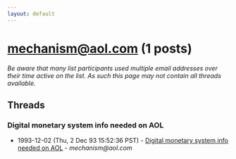 ```yaml
---
layout: default
---
```


# mechanism@aol.com (1 posts)

_Be aware that many list participants used multiple email addresses over their time active on the list. As such this page may not contain all threads available._

## Threads

### Digital monetary system info needed on AOL
+ 1993-12-02 (Thu, 2 Dec 93 15:52:36 PST) - [Digital monetary system info needed on AOL](/archive/1993/12/3a65f89dfacf8edf7c09d0ac7862f5bf28d763a6803ca1cf9ed5e833336500f1) - _mechanism@aol.com_

